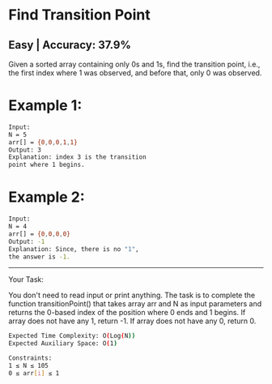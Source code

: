 # Find Transition Point

## Easy   |   Accuracy: 37.9%

<p>Given a sorted array containing only 0s and 1s, find the transition point, i.e., the first index where 1 was observed, and before that, only 0 was observed.</p>

# Example 1:

```bash
Input:
N = 5
arr[] = {0,0,0,1,1}
Output: 3
Explanation: index 3 is the transition 
point where 1 begins.
```

# Example 2:

```bash
Input:
N = 4
arr[] = {0,0,0,0}
Output: -1
Explanation: Since, there is no "1",
the answer is -1.
```

<hr>

<span>Your Task:</span>
<p>You don't need to read input or print anything. The task is to complete the function transitionPoint() that takes array arr and N as input parameters and returns the 0-based index of the position where 0 ends and 1 begins. If array does not have any 1, return -1. If array does not have any 0, return 0.</p>

```bash
Expected Time Complexity: O(Log(N))
Expected Auxiliary Space: O(1)

Constraints:
1 ≤ N ≤ 105
0 ≤ arr[i] ≤ 1
```